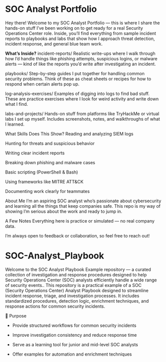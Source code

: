 # SOC Analyst Portfolio
Hey there! Welcome to my SOC Analyst Portfolio — this is where I share the hands-on stuff I’ve been working on to get ready for a real Security Operations Center role. Inside, you’ll find everything from sample incident reports to playbooks and labs that show how I approach threat detection, incident response, and general blue team work.

**What’s Inside?**
incident-reports/
Realistic write-ups where I walk through how I’d handle things like phishing attempts, suspicious logins, or malware alerts — kind of like the reports you’d write after investigating an incident.

playbooks/
Step-by-step guides I put together for handling common security problems. Think of these as cheat sheets or recipes for how to respond when certain alerts pop up.

log-analysis-exercises/
Examples of digging into logs to find bad stuff. These are practice exercises where I look for weird activity and write down what I find.

labs-and-projects/
Hands-on stuff from platforms like TryHackMe or virtual labs I set up myself. Includes screenshots, notes, and walkthroughs of what I learned.

What Skills Does This Show?
Reading and analyzing SIEM logs

Hunting for threats and suspicious behavior

Writing clear incident reports

Breaking down phishing and malware cases

Basic scripting (PowerShell & Bash)

Using frameworks like MITRE ATT&CK

Documenting work clearly for teammates

About Me
I’m an aspiring SOC analyst who’s passionate about cybersecurity and learning all the things that keep companies safe. This repo is my way of showing I’m serious about the work and ready to jump in.

A Few Notes
Everything here is practice or simulated — no real company data.

I’m always open to feedback or collaboration, so feel free to reach out!



# SOC-Analyst_Playbook
Welcome to the SOC Analyst Playbook Example repository — a curated collection of investigation and response procedures designed to help Security Operations Center (SOC) analysts efficiently handle a wide range of security events.. 
This repository is a practical example of a SOC (Security Operations Center) Analyst Playbook designed to streamline incident response, triage, and investigation processes. It includes standardized procedures, detection logic, enrichment techniques, and response actions for common security incidents.

📌 Purpose

* Provide structured workflows for common security incidents

* Improve investigation consistency and reduce response time

* Serve as a learning tool for junior and mid-level SOC analysts

* Offer examples for automation and enrichment techniques




